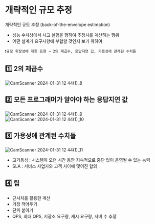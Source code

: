 # 개략적인 규모 추정

개략적인 규모 추정 (back-of-the-envelope estimation)

- 성능 수치상에서 사고 실험을 행하여 추정치를 계산하는 행위
- 어떤 설계가 요구사항에 부합할 것인지 보기 위하여

`❗️규모 확장성에 대한 표현 → 2의 제곱수, 응답지연 값, 가용성에 관계된 수치들`

## 1️⃣ 2의 제곱수
![CamScanner 2024-01-31 12 44(1)_8](https://github.com/NoMyeongEun/24-1_Study_Large-ScaleSystemDesign/assets/90135669/87cc0283-7929-42db-938b-2f5182f8800c)

## 2️⃣ 모든 프로그래머가 알아야 하는 응답지연 값
![CamScanner 2024-01-31 12 44(1)_9](https://github.com/NoMyeongEun/24-1_Study_Large-ScaleSystemDesign/assets/90135669/a4ce56a6-0631-455f-b4f8-333890e12f5b)
![CamScanner 2024-01-31 12 44(1)_10](https://github.com/NoMyeongEun/24-1_Study_Large-ScaleSystemDesign/assets/90135669/a42d9fc7-1eb1-412a-acf5-02a12e4f2532)

## 3️⃣ 가용성에 관계된 수치들
![CamScanner 2024-01-31 12 44(1)_11](https://github.com/NoMyeongEun/24-1_Study_Large-ScaleSystemDesign/assets/90135669/1da2a8e1-8c6d-438e-9744-da34f8d85d1b)
- 고가용성 : 시스템이 오랜 시간 동안 지속적으로 중단 없이 운영될 수 있는 능력
- SLA : 서비스 사업자와 고객 사이에 맺어진 합의

## 4️⃣ 팁

- 근사치를 활용한 계산
- 가정 적어두기
- 단위 붙이기
- QPS, 최대 QPS, 저장소 요구량, 캐시 요구량, 서버 수 추정
